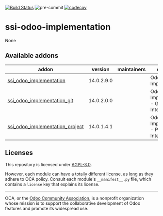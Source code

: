 [![Build Status](https://travis-ci.com/open-synergy/ssi-odoo-implementation.svg?branch=14.0)](https://travis-ci.com/open-synergy/ssi-odoo-implementation)
![pre-commit](https://github.com/open-synergy/ssi-odoo-implementation/actions/workflows/pre-commit.yml/badge.svg)
[![codecov](https://codecov.io/gh/open-synergy/ssi-odoo-implementation/branch/14.0/graph/badge.svg)](https://codecov.io/gh/open-synergy/ssi-odoo-implementation)

<!-- /!\ do not modify above this line -->

# ssi-odoo-implementation

None

<!-- /!\ do not modify below this line -->

<!-- prettier-ignore-start -->

[//]: # (addons)

Available addons
----------------
addon | version | maintainers | summary
--- | --- | --- | ---
[ssi_odoo_implementation](ssi_odoo_implementation/) | 14.0.2.9.0 |  | Odoo Implementation
[ssi_odoo_implementation_git](ssi_odoo_implementation_git/) | 14.0.2.0.0 |  | Odoo Implementation - Git Integration
[ssi_odoo_implementation_project](ssi_odoo_implementation_project/) | 14.0.1.4.1 |  | Odoo Implementation - Project Integration

[//]: # (end addons)

<!-- prettier-ignore-end -->

## Licenses

This repository is licensed under [AGPL-3.0](LICENSE).

However, each module can have a totally different license, as long as they adhere to OCA
policy. Consult each module's `__manifest__.py` file, which contains a `license` key
that explains its license.

----

OCA, or the [Odoo Community Association](http://odoo-community.org/), is a nonprofit
organization whose mission is to support the collaborative development of Odoo features
and promote its widespread use.
